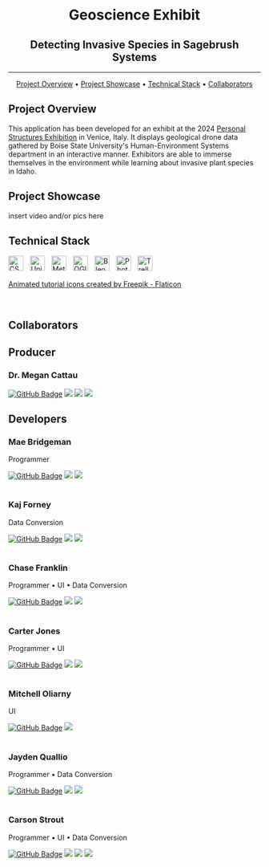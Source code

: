 <h1 align="center">
<br>
Geoscience Exhibit
</h1>
<h2 align="center">
 Detecting Invasive Species in Sagebrush Systems
</h2>

<hr />

<p align="center">
  <a href="#project-overview">Project Overview</a> •
  <a href="#project-showcase">Project Showcase</a> •
  <a href="#technical-stack">Technical Stack</a> •
  <a href="#collaborators">Collaborators</a>
</p>

## Project Overview

<p>This application has been developed for an exhibit at the 2024 <a href="https://personalstructures.com/">Personal Structures Exhibition</a> in Venice, Italy. It displays geological drone data gathered by Boise State University's Human-Environment Systems department in an interactive manner. Exhibitors are able to immerse themselves in the environment while learning about invasive plant species in Idaho.</p>

## Project Showcase

insert video and/or pics here

## Technical Stack

<img align="left" alt="CSharp" width="30px" style="padding-right:10px;" src="https://cdn.jsdelivr.net/gh/devicons/devicon/icons/csharp/csharp-original.svg" />
<img align="left" alt="Unity" width="30px" style="padding-right:10px;" src="https://preview.redd.it/vtzpl5c9yd181.png?width=512&format=png&auto=webp&s=d0ce01fbd57c089dc06a2cc2c1252a6da7e4658a" />
<img align="left" alt="Metashape" width="30px" style="padding-right:10px;" src="https://downloadlynet.ir/wp-content/uploads/2020/03/Agisoft-Metashape.png" />
<img align="left" alt="QGIS" width="30px" style="padding-right:10px;" src="https://upload.wikimedia.org/wikipedia/commons/7/77/Qgis-icon-3.0.png" />
<img align="left" alt="Blender" width="30px" style="padding-right:10px;" src="https://cdn.jsdelivr.net/gh/devicons/devicon/icons/blender/blender-original.svg" />
<img align="left" alt="Photoshop" width="30px" style="padding-right:10px;" src="https://cdn.jsdelivr.net/gh/devicons/devicon/icons/photoshop/photoshop-plain.svg" />
<img align="left" alt="Trello" width="30px" style="padding-right:10px;" src="https://cdn.jsdelivr.net/gh/devicons/devicon/icons/trello/trello-plain.svg" />

<br />
<br />

<a href="https://www.flaticon.com/animated-icons" title="animated icons">Animated tutorial icons created by Freepik - Flaticon</a>

<br />

## Collaborators

<h2>Producer</h2>

<h3>Dr. Megan Cattau</h3>

[![GitHub Badge](https://img.shields.io/badge/GitHub-100000?style=for-the-badge&logo=github&logoColor=white)](https://github.com/mcattau)
<a href="mailto:megancattau@boisestate.edu"><img src="https://img.shields.io/badge/Gmail-D14836?style=for-the-badge&logo=gmail&logoColor=white"></a> <a href="https://www.linkedin.com/in/megan-cattau-a702a231/"><img src="https://img.shields.io/badge/LinkedIn-0077B5?style=for-the-badge&logo=linkedin&logoColor=white"></a>
 <a href="https://www.boisestate.edu/hes/people/megan-cattau/"><img src="https://img.shields.io/badge/Boise_State-D64309?style=for-the-badge"></a>

<h2>Developers</h2>

<h3>Mae Bridgeman</h3>
<p>Programmer</p>

[![GitHub Badge](https://img.shields.io/badge/GitHub-100000?style=for-the-badge&logo=github&logoColor=white)](https://github.com/maybe-maeb)
<a href="https://www.linkedin.com/in/maebridgeman/"><img src="https://img.shields.io/badge/LinkedIn-0077B5?style=for-the-badge&logo=linkedin&logoColor=white"></a>
 <a href="https://maebridgeman.com/portfolio/"><img src="https://img.shields.io/badge/portfolio-0A0A0A?style=for-the-badge&logo=dev.to&logoColor=white"></a>

#

<h3>Kaj Forney</h3>
<p>Data Conversion</p>

[![GitHub Badge](https://img.shields.io/badge/GitHub-100000?style=for-the-badge&logo=github&logoColor=white)](https://github.com/kforney)
<a href="https://www.linkedin.com/in/kforney/"><img src="https://img.shields.io/badge/LinkedIn-0077B5?style=for-the-badge&logo=linkedin&logoColor=white"></a>
 <a href="https://lunarpenguin.net/"><img src="https://img.shields.io/badge/portfolio-0A0A0A?style=for-the-badge&logo=dev.to&logoColor=white"></a>

#

<h3>Chase Franklin</h3>
<p>Programmer • UI • Data Conversion</p>

[![GitHub Badge](https://img.shields.io/badge/GitHub-100000?style=for-the-badge&logo=github&logoColor=white)](https://github.com/maybe-maeb)
<a href="https://www.linkedin.com/in/maebridgeman/"><img src="https://img.shields.io/badge/LinkedIn-0077B5?style=for-the-badge&logo=linkedin&logoColor=white"></a>
 <a href="https://maebridgeman.com/portfolio/"><img src="https://img.shields.io/badge/portfolio-0A0A0A?style=for-the-badge&logo=dev.to&logoColor=white"></a>

#

<h3>Carter Jones</h3>
<p>Programmer • UI</p>

[![GitHub Badge](https://img.shields.io/badge/GitHub-100000?style=for-the-badge&logo=github&logoColor=white)](https://github.com/cartertjones)
<a href="https://www.linkedin.com/in/carter-jones-49a589294/"><img src="https://img.shields.io/badge/LinkedIn-0077B5?style=for-the-badge&logo=linkedin&logoColor=white"></a>
 <a href="https://cartertjones.github.io/"><img src="https://img.shields.io/badge/portfolio-0A0A0A?style=for-the-badge&logo=dev.to&logoColor=white"></a>

#

<h3>Mitchell Oliarny</h3>
<p>UI</p>

[![GitHub Badge](https://img.shields.io/badge/GitHub-100000?style=for-the-badge&logo=github&logoColor=white)](https://github.com/mitchelloliarny)
<a href="https://www.linkedin.com/in/mitchelloliarny/"><img src="https://img.shields.io/badge/LinkedIn-0077B5?style=for-the-badge&logo=linkedin&logoColor=white"></a>

#

<h3>Jayden Quallio</h3>
<p>Programmer • Data Conversion</p>

[![GitHub Badge](https://img.shields.io/badge/GitHub-100000?style=for-the-badge&logo=github&logoColor=white)](https://github.com/JaydenQuallio)
<a href="https://www.linkedin.com/in/jayden-quallio-1b2039189/"><img src="https://img.shields.io/badge/LinkedIn-0077B5?style=for-the-badge&logo=linkedin&logoColor=white"></a>
 <a href="https://jaydenquallio.github.io/"><img src="https://img.shields.io/badge/portfolio-0A0A0A?style=for-the-badge&logo=dev.to&logoColor=white"></a>

#

<h3>Carson Strout</h3>
<p>Programmer • UI • Data Conversion</p>

[![GitHub Badge](https://img.shields.io/badge/GitHub-100000?style=for-the-badge&logo=github&logoColor=white)](https://github.com/CarsonStrout)
<a href="mailto:carson.strout42@gmail.com"><img src="https://img.shields.io/badge/Gmail-D14836?style=for-the-badge&logo=gmail&logoColor=white"></a> <a href="https://www.linkedin.com/in/carson-strout-45a681187/"><img src="https://img.shields.io/badge/LinkedIn-0077B5?style=for-the-badge&logo=linkedin&logoColor=white"></a>
 <a href="https://carsonstrout.github.io/"><img src="https://img.shields.io/badge/portfolio-0A0A0A?style=for-the-badge&logo=dev.to&logoColor=white"></a>
